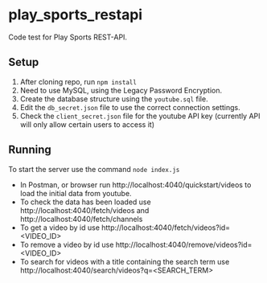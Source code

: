 # play_sports_restapi

Code test for Play Sports REST-API.

## Setup
1) After cloning repo, run `npm install`
2) Need to use MySQL, using the Legacy Password Encryption.
3) Create the database structure using the `youtube.sql` file.
4) Edit the `db_secret.json` file to use the correct connection settings.
5) Check the `client_secret.json` file for the youtube API key (currently API will only allow certain users to access it)

## Running
To start the server use the command `node index.js`

- In Postman, or browser run http://localhost:4040/quickstart/videos to load the initial data from youtube.
- To check the data has been loaded use http://localhost:4040/fetch/videos and http://localhost:4040/fetch/channels
- To get a video by id use http://localhost:4040/fetch/videos?id=<VIDEO_ID>
- To remove a video by id use http://localhost:4040/remove/videos?id=<VIDEO_ID>
- To search for videos with a title containing the search term use http://localhost:4040/search/videos?q=<SEARCH_TERM>
